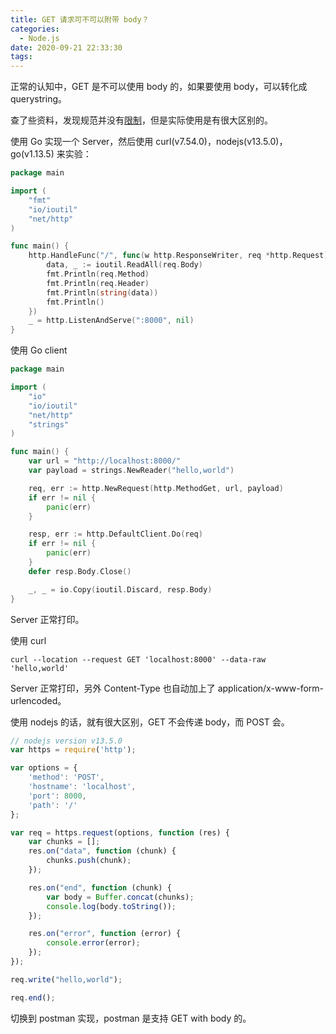 ```yaml
---
title: GET 请求可不可以附带 body？
categories:
  - Node.js
date: 2020-09-21 22:33:30
tags:
---
```


正常的认知中，GET 是不可以使用 body 的，如果要使用 body，可以转化成 querystring。

查了些资料，发现规范并没有[限制](https://stackoverflow.com/questions/978061/http-get-with-request-body)，但是实际使用是有很大区别的。


使用 Go 实现一个 Server，然后使用 curl(v7.54.0)，nodejs(v13.5.0)，go(v1.13.5) 来实验：

```go
package main

import (
	"fmt"
	"io/ioutil"
	"net/http"
)

func main() {
	http.HandleFunc("/", func(w http.ResponseWriter, req *http.Request) {
		data, _ := ioutil.ReadAll(req.Body)
		fmt.Println(req.Method)
		fmt.Println(req.Header)
		fmt.Println(string(data))
		fmt.Println()
	})
	_ = http.ListenAndServe(":8000", nil)
}
```


使用 Go client

```go
package main

import (
	"io"
	"io/ioutil"
	"net/http"
	"strings"
)

func main() {
	var url = "http://localhost:8000/"
	var payload = strings.NewReader("hello,world")

	req, err := http.NewRequest(http.MethodGet, url, payload)
	if err != nil {
		panic(err)
	}

	resp, err := http.DefaultClient.Do(req)
	if err != nil {
		panic(err)
	}
	defer resp.Body.Close()

	_, _ = io.Copy(ioutil.Discard, resp.Body)
}
```

Server 正常打印。

使用 curl 

```
curl --location --request GET 'localhost:8000' --data-raw 'hello,world'
```

Server 正常打印，另外 Content-Type 也自动加上了 application/x-www-form-urlencoded。

使用 nodejs 的话，就有很大区别，GET 不会传递 body，而 POST 会。

```js
// nodejs version v13.5.0
var https = require('http');

var options = {
    'method': 'POST',
    'hostname': 'localhost',
    'port': 8000,
    'path': '/'
};

var req = https.request(options, function (res) {
    var chunks = [];
    res.on("data", function (chunk) {
        chunks.push(chunk);
    });

    res.on("end", function (chunk) {
        var body = Buffer.concat(chunks);
        console.log(body.toString());
    });

    res.on("error", function (error) {
        console.error(error);
    });
});

req.write("hello,world");

req.end();
```

切换到 postman 实现，postman 是支持 GET with body 的。
